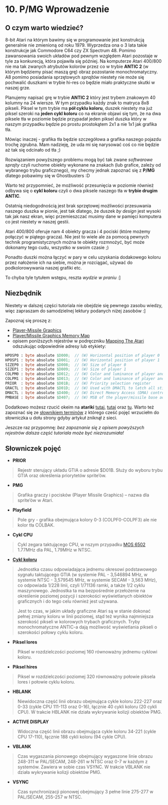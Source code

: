 # 10. P/MG Wprowadzenie

## O czym warto wiedzieć?

8-bit Atari na którym bawimy się w programowanie jest konstrukcją generalnie nie zmienioną od roku 1979. Wyprzedza ona o 3 lata takie konstrukcje jak Commodore C64 czy ZX Spectrum 48. Pomimo zawansowania swoich układów pod pewnym względem Atari pozostaje w tyle za konkurecją, która pojawiła się później. Na komputerze Atari 400/800 nie ma tak zwanych atrybutów kolorów przez co w trybie **ANTIC 2** (w którym będziemy pisać maszą grę) obraz pozostanie monochromatyczny. A8 pomimo posiadania sprzętowych *sprajtów* niestety nie może się pochwalić duszkami w trybie hi-res co będzie miało praktyczne skutki w naszej grze.

Planujemy napisać grę w trybie **ANTIC 2** który jest trybem znakowym 40 kolumny na 24 wiersze. W tym przypadku każdy znak to matryca 8x8 pikseli. Piksel w tym trybie ma **pół cyklu koloru**, duszek niestety ma już piksel szeroki na **jeden cykl koloru** co na ekranie objawi się tym, że na dwa piksele tła w poziomie będzie przypadał jeden piksel duszka który w naszym przypadku będzie po prostu prostokątem 2x1 a nie 1x1 jak grafika tła.

Mówiąc inaczej - grafika tła będzie szczegółowa a grafika naszego pojazdu trochę zgrubna. Mam nadzieję, że uda mi się narysować coś co nie będzie aż tak się odcinało od tła ;)

Rozwiązaniem powyższego problemu mogą być tak zwane *softwarowe sprajty* czyli ruchome obiekty wykonane na znakach (lub grafice, zależy od wybranego trybu graficznego), my checmy jednak zapoznać się z **P/MG** dlatego pobawimy się w Ghostbusters :D

Warto też przypomnieć, że możliwość przesunięcia w poziomie również odbywa się o **cykl koloru** czyli o dwa piksele naszego tła w **trybie drugim ANTIC**.

Ostatnią niedogodnością jest brak sprzętowej możliwości przesuwania naszego duszka w pionie, jest tak dlatego, że duszek *by design* jest wysoki tak jak nasz ekran, więc przemieszczać musimy dane w pamięci komputera co jest niestety w naszej gestii.

Atari 400/800 oferuje nam 4 obiekty gracza i 4 pociski (które możemy połączyć w piątego gracza). Nie jest to wiele ale za pomocą pewnych technik programistycznych można te obiekty rozmnożyć, być może dokonamy tego cudu, wszystko w swoim czasie ;)

Ponadto duszki można łączyć w pary w celu uzyskania dodakowego koloru przez nałożenie ich na siebie, można je rozciągać, używać do podkolorowywania naszej grafiki etc.

To chyba tyle tytułem wstępu, reszta *wydzie w praniu* :]

## Niezbędnik

Niestety w dalszej części tutoriala nie obejdzie się pewnego zasobu wiedzy, więc zapraszam do samodzielnej lektury podanych niżej zasobów :]

Zapoznaj się proszę z:
* [Player-Missile Graphics](https://www.atariarchives.org/agagd/chapter5.php)
* [Player/Missile Graphics Memory Map](https://www.atariarchives.org/mapping/appendix7.php)
* opisem poniższych rejestrów w podręczniku [Mapping The Atari](https://www.atariarchives.org/mapping/memorymap.php) odszukując odpowiednie adresy lub etykiety:

```pascal
HPOSP0 : byte absolute $D000;  // (W) Horizontal position of player 0
HPOSP1 : byte absolute $D001;  // (W) Horizontal position of player 1
SIZEP0 : byte absolute $D008;  // (W) Size of player 0
SIZEP1 : byte absolute $D009;  // (W) Size of player 1
COLPM0 : byte absolute $D012;  // (W) Color and luminance of player and missile 0
COLPM1 : byte absolute $D013;  // (W) Color and luminance of player and missile 1
PRIOR  : byte absolute $D01B;  // (W) Priority selection register
GRACTL : byte absolute $D01D;  // (W) Used with DMACTL to latch all stick and paddle triggers
DMACTL : byte absolute $D400;  // (W) Direct Memory Access (DMA) control
PMBASE : byte absolute $D407;  // (W) MSB of the player/missile base address used to locate the graphics for your players and missiles
```

Dodatkowo możesz rzucić okeim na **atariki** [tutaj](http://atariki.krap.pl/index.php/PMG), [tutaj](http://atariki.krap.pl/index.php/Rejestry_GTIA) oraz [tu](http://atariki.krap.pl/index.php/Rejestry_ANTIC-a#PMBASE). Warto też zapoznać się ze [słownikiem terminów](http://www.atari.org.pl/artykul/dgf/41) z którego cześć pojęć wrzuciełm do słowniczka u dołu strony gdyby artykuł zniknął z sieci.

Jeszcze raz przypomnę: *bez zapoznanie się z opisem powyższych rejestrów dalsza część tutoriala może być niezrozumiała!*

## Słowniczek pojęć

* **PRIOR**
>Rejestr sterujący układu GTIA o adresie $D01B. Służy do wyboru trybu GTIA oraz określenia priorytetów sprite’ów.

* **PMG**
>Grafika graczy i pocisków (Player Missile Graphics) – nazwa dla sprite’ów w Atari.

* **Playfield**
>Pole gry - grafika obejmująca kolory 0-3 (COLPF0-COLPF3) ale nie kolor tła COLBAK.

* **Cykl CPU**
> Cykl zegara taktującego CPU, w nszym przypadku [MOS 6502](https://pl.wikipedia.org/wiki/MOS_Technology_6502) 1.77MHz dla PAL, 1.79MHz w NTSC.

* [**Cykl koloru**](http://www.atariki.krap.pl/index.php/Cykl_koloru)
>Jednostka czasu odpowiadająca jednemu okresowi podstawowego sygnału taktującego GTIA (w systemie PAL - 3,546894 MHz, w systemie NTSC - 3,579545 MHz, w systemie SECAM - 3,563 MHz), co odpowiada 1/228 linii, czyli 1/71136 ramki, a także 1/2 cyklu maszynowego. Jednostka ta ma bezpośrednie przełożenie na określenie poziomej pozycji i szerokości wyświetlanych obiektów graficznych i do tego celu również jest używana.
>
>Jest to czas, w jakim układy graficzne Atari są w stanie dokonać pełnej zmiany koloru w linii poziomej, stąd też wynika najmniejsza szerokość pikseli w kolorowych trybach graficznych. Tryby monochromatyczne ANTIC-a dają możliwość wyświetlania pikseli o szerokości połowy cyklu koloru.

* **Piksel lores**
>Piksel w rozdzielczości poziomej 160 równoważny jednemu cyklowi koloru.

* **Piksel hires**
>Piksel w rozdzielczości poziomej 320 równoważny połowie piksela lores i połowie cyklu koloru.

* **HBLANK**
>Niewidoczna część linii obrazu obejmująca cykle koloru 222-227 oraz 0-33 (cykle CPU 111-113 oraz 0-16), łącznie 40 cykli koloru (20 cykli CPU). W trakcie HBLANK nie działa wykrywanie kolizji obiektów PMG.

* **ACTIVE DISPLAY**
>Widoczna część linii obrazu obejmująca cykle koloru 34-221 (cykle CPU 17-110), łącznie 188 cykli koloru (94 cykle CPU).

* **VBLANK**
>Czas wygaszania pionowego obejmujący wygaszone linie obrazu 248-311 w PAL/SECAM, 248-261 w NTSC oraz 0-7 w każdym z systemów. Zawiera w sobie czas VSYNC. W trakcie VBLANK nie działa wykrywanie kolizji obiektów PMG.

* **VSYNC**
>Czas synchronizacji pionowej obejmujący 3 pełne linie 275-277 w PAL/SECAM, 255-257 w NTSC.


